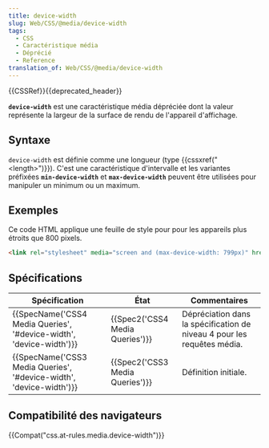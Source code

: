 ```yaml
---
title: device-width
slug: Web/CSS/@media/device-width
tags:
  - CSS
  - Caractéristique média
  - Déprécié
  - Reference
translation_of: Web/CSS/@media/device-width
---
```


{{CSSRef}}{{deprecated_header}}

**`device-width`** est une caractéristique média dépréciée dont la valeur représente la largeur de la surface de rendu de l'appareil d'affichage.

## Syntaxe

`device-width` est définie comme une longueur (type {{cssxref("&lt;length&gt;")}}). C'est une caractéristique d'intervalle et les variantes préfixées **`min-device-width`** et **`max-device-width`** peuvent être utilisées pour manipuler un minimum ou un maximum.

## Exemples

Ce code HTML applique une feuille de style pour pour les appareils plus étroits que 800 pixels.

```html
<link rel="stylesheet" media="screen and (max-device-width: 799px)" href="http://toto.truc.com/narrow-styles.css" />
```

## Spécifications

| Spécification                                                                            | État                                     | Commentaires                                                            |
| ---------------------------------------------------------------------------------------- | ---------------------------------------- | ----------------------------------------------------------------------- |
| {{SpecName('CSS4 Media Queries', '#device-width', 'device-width')}} | {{Spec2('CSS4 Media Queries')}} | Dépréciation dans la spécification de niveau 4 pour les requêtes média. |
| {{SpecName('CSS3 Media Queries', '#device-width', 'device-width')}} | {{Spec2('CSS3 Media Queries')}} | Définition initiale.                                                    |

## Compatibilité des navigateurs

{{Compat("css.at-rules.media.device-width")}}

